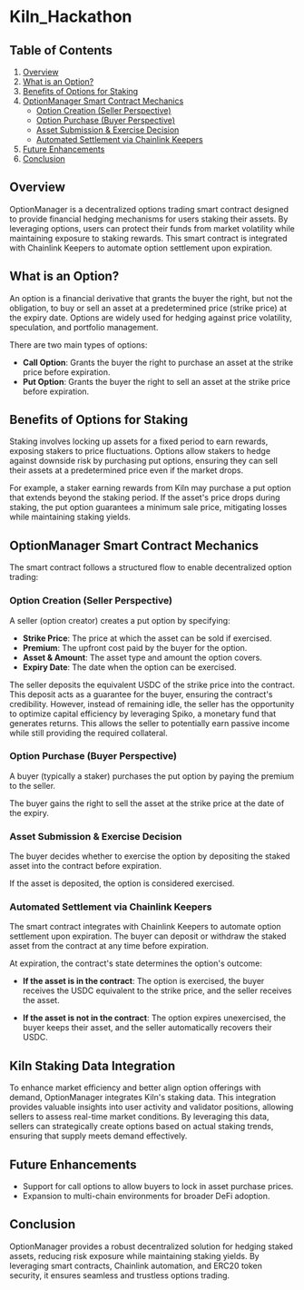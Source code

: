 # Kiln_Hackathon
## Table of Contents
1. [Overview](#overview)
2. [What is an Option?](#what-is-an-option)
3. [Benefits of Options for Staking](#benefits-of-options-for-staking)
4. [OptionManager Smart Contract Mechanics](#optionmanager-smart-contract-mechanics)
    - [Option Creation (Seller Perspective)](#option-creation-seller-perspective)
    - [Option Purchase (Buyer Perspective)](#option-purchase-buyer-perspective)
    - [Asset Submission & Exercise Decision](#asset-submission--exercise-decision)
    - [Automated Settlement via Chainlink Keepers](#automated-settlement-via-chainlink-keepers)
6. [Future Enhancements](#future-enhancements)
7. [Conclusion](#conclusion)

## Overview

OptionManager is a decentralized options trading smart contract designed to provide financial hedging mechanisms for users staking their assets. By leveraging options, users can protect their funds from market volatility while maintaining exposure to staking rewards. This smart contract is integrated with Chainlink Keepers to automate option settlement upon expiration.

## What is an Option?

An option is a financial derivative that grants the buyer the right, but not the obligation, to buy or sell an asset at a predetermined price (strike price) at the expiry date. Options are widely used for hedging against price volatility, speculation, and portfolio management.

There are two main types of options:

- **Call Option**: Grants the buyer the right to purchase an asset at the strike price before expiration.
- **Put Option**: Grants the buyer the right to sell an asset at the strike price before expiration.

## Benefits of Options for Staking

Staking involves locking up assets for a fixed period to earn rewards, exposing stakers to price fluctuations. Options allow stakers to hedge against downside risk by purchasing put options, ensuring they can sell their assets at a predetermined price even if the market drops.

For example, a staker earning rewards from Kiln may purchase a put option that extends beyond the staking period. If the asset's price drops during staking, the put option guarantees a minimum sale price, mitigating losses while maintaining staking yields.

## OptionManager Smart Contract Mechanics

The smart contract follows a structured flow to enable decentralized option trading:

### Option Creation (Seller Perspective)

A seller (option creator) creates a put option by specifying:

- **Strike Price**: The price at which the asset can be sold if exercised.
- **Premium**: The upfront cost paid by the buyer for the option.
- **Asset & Amount**: The asset type and amount the option covers.
- **Expiry Date**: The date when the option can be exercised.

The seller deposits the equivalent USDC of the strike price into the contract. This deposit acts as a guarantee for the buyer, ensuring the contract's credibility. However, instead of remaining idle, the seller has the opportunity to optimize capital efficiency by leveraging Spiko, a monetary fund that generates returns. This allows the seller to potentially earn passive income while still providing the required collateral.

### Option Purchase (Buyer Perspective)

A buyer (typically a staker) purchases the put option by paying the premium to the seller.

The buyer gains the right to sell the asset at the strike price at the date of the expiry.

### Asset Submission & Exercise Decision

The buyer decides whether to exercise the option by depositing the staked asset into the contract before expiration.

If the asset is deposited, the option is considered exercised.

### Automated Settlement via Chainlink Keepers

The smart contract integrates with Chainlink Keepers to automate option settlement upon expiration.
The buyer can deposit or withdraw the staked asset from the contract at any time before expiration.

At expiration, the contract's state determines the option's outcome:

- **If the asset is in the contract**: The option is exercised, the buyer receives the USDC equivalent to the strike price, and the seller receives the asset.

- **If the asset is not in the contract**: The option expires unexercised, the buyer keeps their asset, and the seller automatically recovers their USDC.

## Kiln Staking Data Integration

To enhance market efficiency and better align option offerings with demand, OptionManager integrates Kiln's staking data. This integration provides valuable insights into user activity and validator positions, allowing sellers to assess real-time market conditions. By leveraging this data, sellers can strategically create options based on actual staking trends, ensuring that supply meets demand effectively.

## Future Enhancements

- Support for call options to allow buyers to lock in asset purchase prices.
- Expansion to multi-chain environments for broader DeFi adoption.

## Conclusion
OptionManager provides a robust decentralized solution for hedging staked assets, reducing risk exposure while maintaining staking yields. By leveraging smart contracts, Chainlink automation, and ERC20 token security, it ensures seamless and trustless options trading.

